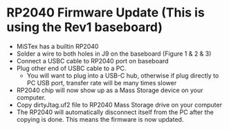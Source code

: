 
# RP2040 Firmware Update (This is using the Rev1 baseboard)
- MiSTex has a builtin RP2040
- Solder a wire to both holes in J9 on the baseboard (Figure 1 & 2 & 3)
- Connect a USBC cable to RP2040 port on baseboard
- Plug other end of USBC cable to a PC. 
    - You will want to plug into a USB-C hub, otherwise if plug directly to PC USB port, transfer rate will be many times slower
- RP2040 chip will now show up as a Mass Storage device on your computer.
- Copy dirtyJtag.uf2 file to RP2040 Mass Storage drive on your computer
- The RP2040 will automatically disconnect itself from the PC after the copying is done. This means the firmware is now updated.

